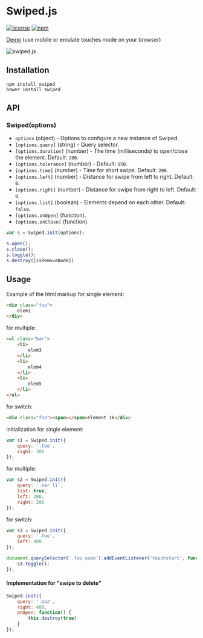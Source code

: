 # Swiped.js
[![license](http://img.shields.io/badge/license-MIT-blue.svg?style=flat)](https://raw.githubusercontent.com/mishk0/Swiped/master/LICENSE)
[![npm](http://img.shields.io/npm/v/swiped.svg?style=flat)](https://www.npmjs.com/package/swiped)


[Demo](http://mishk0.github.io/swiped/) (use mobile or emulate touches mode on your browser)

<img src="https://i.imgur.com/EUT9r0U.gif" alt="swiped.js">

## Installation

```
npm install swiped
bower install swiped
```

## API

### Swiped(options)

- `options` (object) - Options to configure a new instance of Swiped.
- `[options.query]` (string) - Query selector.
- `[options.duration]` (number) - The time (milliseconds) to open/close the element. Default: `200`.
- `[options.tolerance]` (number) - Default: `150`.
- `[options.time]` (number) - Time for short swipe. Default: `200`.
- `[options.left]` (number) - Distance for swipe from left to right. Default: `0`.
- `[options.right]` (number) - Distance for swipe from right to left. Default: `0`.
- `[options.list]` (boolean) - Elements depend on each other. Default: `false`.
- `[options.onOpen]` (function).
- `[options.onClose]` (function).


```js
var s = Swiped.init(options);

s.open();
s.close();
s.toggle();
s.destroy([isRemoveNode])
```

## Usage

Example of the html markup for single element:
```html
<div class="foo">
    elem1
</div>
```
for multiple:
```html
<ul class="bar">
    <li>
        elem3
    </li>
    <li>
        elem4
    </li>
    <li>
        elem5
    </li>
</ul>
```
for switch:
```html
<div class="foo"><span></span>element 16</div>
```

initialization for single element:
```js
var s1 = Swiped.init({
    query: '.foo',
    right: 300
});
```
for multiple:
```js
var s2 = Swiped.init({
    query: '.bar li',
    list: true,
    left: 200,
    right: 200
});
```

for switch:
```js
var s3 = Swiped.init({
    query: '.foo',
    left: 400
});

document.querySelector('.foo span').addEventListener('touchstart', function() {
    s3.toggle();
});
```

#### Implementation for "swipe to delete"

```js
Swiped.init({
    query: '.baz',
    right: 400,
    onOpen: function() {
        this.destroy(true)
    }
});
```
